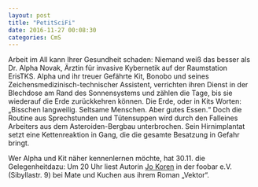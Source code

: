 ```yaml
---
layout: post
title: "PetitSciFi"
date: 2016-11-27 00:08:30
categories: CmS
---
```

Arbeit im All kann Ihrer Gesundheit schaden: Niemand weiß das besser als Dr. Alpha Novak, Ärztin für invasive Kybernetik auf der Raumstation ErisTKS. Alpha und ihr treuer Gefährte Kit, Bonobo und seines Zeichensmedizinisch-technischer Assistent, verrichten ihren Dienst in der Blechdose am Rand des Sonnensystems und zählen die Tage, bis sie wiederauf die Erde zurückkehren können. Die Erde, oder in Kits Worten:„Bisschen langweilig. Seltsame Menschen. Aber gutes Essen.“ Doch die Routine aus Sprechstunden und Tütensuppen wird durch den Falleines Arbeiters aus dem Asteroiden-Bergbau unterbrochen. Sein Hirnimplantat setzt eine Kettenreaktion in Gang, die die gesamte Besatzung in Gefahr bringt.

Wer Alpha und Kit näher kennenlernen möchte, hat 30.11. die Gelegenheitdazu: Um 20 Uhr liest Autorin [Jo Koren](www.jokoren.de) in der foobar e.V. (Sibyllastr. 9) bei Mate und Kuchen aus ihrem Roman „Vektor“.